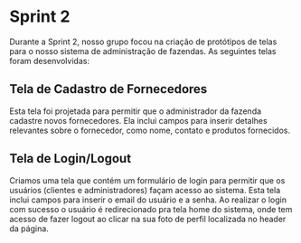 # Sprint 2

Durante a Sprint 2, nosso grupo focou na criação de protótipos de telas para o nosso sistema de administração de fazendas. As seguintes telas foram desenvolvidas:

## Tela de Cadastro de Fornecedores

Esta tela foi projetada para permitir que o administrador da fazenda cadastre novos fornecedores. Ela inclui campos para inserir detalhes relevantes sobre o fornecedor, como nome, contato e produtos fornecidos.

## Tela de Login/Logout

Criamos uma tela que contém um formulário de login para permitir que os usuários (clientes e administradores) façam acesso ao sistema. Esta tela inclui campos para inserir o email do usuário e a senha. Ao realizar o login com sucesso o usuário é redirecionado pra tela home do sistema, onde tem acesso de fazer logout ao clicar na sua foto de perfil localizada no header da página.
